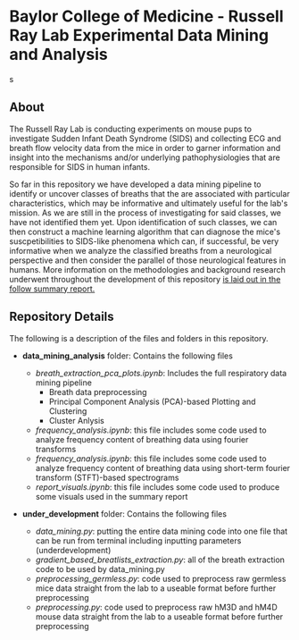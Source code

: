  # Baylor College of Medicine - Russell Ray Lab Experimental Data Mining and Analysis
s
 ## About

The Russell Ray Lab is conducting experiments on mouse pups to investigate Sudden Infant Death Syndrome (SIDS) and collecting ECG and breath flow velocity data from the mice in order to garner information and insight into the mechanisms and/or underlying pathophysiologies that are responsible for SIDS in human infants.

So far in this repository we have developed a data mining pipeline to identify or uncover classes of breaths that the are associated with particular characteristics, which may be informative and ultimately useful for the lab's mission. As we are still in the process of investigating for said classes, we have not identified them yet. Upon identification of such classes, we can then construct a machine learning algorithm that can diagnose the mice's suscpetibilities to SIDS-like phenomena which can, if successful, be very informative when we analyze the classified breaths from a neurological perspective and then consider the parallel of those neurological features in humans. More information on the methodologies and background research underwent throughout the development of this repository [is laid out in the follow summary report.](https://drive.google.com/file/d/1JE6vpFgYof3KJZhZym1y52igWQB82wtk/view?usp=sharing)

## Repository Details

The following is a description of the files and folders in this repository.

* **data_mining_analysis** folder: Contains the following files
    - *breath_extraction_pca_plots.ipynb*: Includes the full respiratory data mining pipeline
        * Breath data preprocessing
        * Principal Component Analysis (PCA)-based Plotting and Clustering
        * Cluster Anlysis
    - *frequency_analysis.ipynb*: this file includes some code used to analyze frequency content of breathing data using fourier transforms
    - *frequency_analysis.ipynb*: this file includes some code used to analyze frequency content of breathing data using short-term fourier transform (STFT)-based spectrograms
    - *report_visuals.ipynb*: this file includes some code used to produce some visuals used in the summary report

* **under_development** folder: Contains the following files
    - *data_mining.py*: putting the entire data mining code into one file that can be run from terminal including inputting parameters (underdevelopment)
    - *gradient_based_breatlists_extraction.py*: all of the breath extraction code to be used by data_mining.py
    - *preprocessing_germless.py*: code used to preprocess raw germless mice data straight from the lab to a useable format before further preprocessing
    - *preprocessing.py*: code used to preprocess raw hM3D and hM4D mouse data straight from the lab to a useable format before further preprocessing

